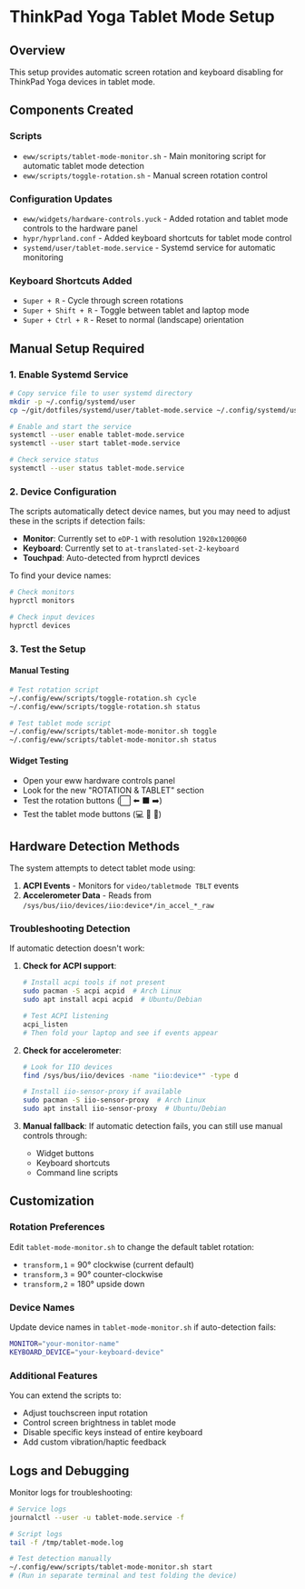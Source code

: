 # ThinkPad Yoga Tablet Mode Setup

## Overview
This setup provides automatic screen rotation and keyboard disabling for ThinkPad Yoga devices in tablet mode.

## Components Created

### Scripts
- `eww/scripts/tablet-mode-monitor.sh` - Main monitoring script for automatic tablet mode detection
- `eww/scripts/toggle-rotation.sh` - Manual screen rotation control

### Configuration Updates
- `eww/widgets/hardware-controls.yuck` - Added rotation and tablet mode controls to the hardware panel
- `hypr/hyprland.conf` - Added keyboard shortcuts for tablet mode control
- `systemd/user/tablet-mode.service` - Systemd service for automatic monitoring

### Keyboard Shortcuts Added
- `Super + R` - Cycle through screen rotations
- `Super + Shift + R` - Toggle between tablet and laptop mode
- `Super + Ctrl + R` - Reset to normal (landscape) orientation

## Manual Setup Required

### 1. Enable Systemd Service
```bash
# Copy service file to user systemd directory
mkdir -p ~/.config/systemd/user
cp ~/git/dotfiles/systemd/user/tablet-mode.service ~/.config/systemd/user/

# Enable and start the service
systemctl --user enable tablet-mode.service
systemctl --user start tablet-mode.service

# Check service status
systemctl --user status tablet-mode.service
```

### 2. Device Configuration
The scripts automatically detect device names, but you may need to adjust these in the scripts if detection fails:

- **Monitor**: Currently set to `eDP-1` with resolution `1920x1200@60`
- **Keyboard**: Currently set to `at-translated-set-2-keyboard`
- **Touchpad**: Auto-detected from hyprctl devices

To find your device names:
```bash
# Check monitors
hyprctl monitors

# Check input devices  
hyprctl devices
```

### 3. Test the Setup

#### Manual Testing
```bash
# Test rotation script
~/.config/eww/scripts/toggle-rotation.sh cycle
~/.config/eww/scripts/toggle-rotation.sh status

# Test tablet mode script
~/.config/eww/scripts/tablet-mode-monitor.sh toggle
~/.config/eww/scripts/tablet-mode-monitor.sh status
```

#### Widget Testing
- Open your eww hardware controls panel
- Look for the new "ROTATION & TABLET" section
- Test the rotation buttons (⬜ ⬅️ ⬛ ➡️)
- Test the tablet mode buttons (💻 📱 🔄)

## Hardware Detection Methods

The system attempts to detect tablet mode using:

1. **ACPI Events** - Monitors for `video/tabletmode TBLT` events
2. **Accelerometer Data** - Reads from `/sys/bus/iio/devices/iio:device*/in_accel_*_raw`

### Troubleshooting Detection

If automatic detection doesn't work:

1. **Check for ACPI support**:
   ```bash
   # Install acpi tools if not present
   sudo pacman -S acpi acpid  # Arch Linux
   sudo apt install acpi acpid  # Ubuntu/Debian
   
   # Test ACPI listening
   acpi_listen
   # Then fold your laptop and see if events appear
   ```

2. **Check for accelerometer**:
   ```bash
   # Look for IIO devices
   find /sys/bus/iio/devices -name "iio:device*" -type d
   
   # Install iio-sensor-proxy if available
   sudo pacman -S iio-sensor-proxy  # Arch Linux
   sudo apt install iio-sensor-proxy  # Ubuntu/Debian
   ```

3. **Manual fallback**:
   If automatic detection fails, you can still use manual controls through:
   - Widget buttons
   - Keyboard shortcuts
   - Command line scripts

## Customization

### Rotation Preferences
Edit `tablet-mode-monitor.sh` to change the default tablet rotation:
- `transform,1` = 90° clockwise (current default)
- `transform,3` = 90° counter-clockwise
- `transform,2` = 180° upside down

### Device Names
Update device names in `tablet-mode-monitor.sh` if auto-detection fails:
```bash
MONITOR="your-monitor-name"
KEYBOARD_DEVICE="your-keyboard-device"
```

### Additional Features
You can extend the scripts to:
- Adjust touchscreen input rotation
- Control screen brightness in tablet mode
- Disable specific keys instead of entire keyboard
- Add custom vibration/haptic feedback

## Logs and Debugging

Monitor logs for troubleshooting:
```bash
# Service logs
journalctl --user -u tablet-mode.service -f

# Script logs
tail -f /tmp/tablet-mode.log

# Test detection manually
~/.config/eww/scripts/tablet-mode-monitor.sh start
# (Run in separate terminal and test folding the device)
```